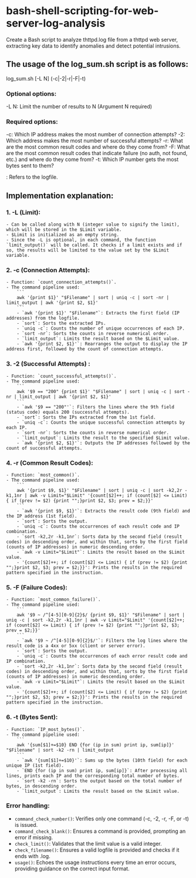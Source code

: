 # bash-shell-scripting-for-web-server-log-analysis
Create a Bash script to analyze thttpd.log file from a thttpd web server, extracting key data to identify anomalies and detect potential intrusions.

## The usage of the log_sum.sh script is as follows:

log_sum.sh [-L N] (-c|-2|-r|-F|-t) <filename>

### Optional options:
-L N: Limit the number of results to N (Argument N required)

### Required options:
-c: Which IP address makes the most number of connection attempts?
-2: Which address makes the most number of successful attempts?
-r: What are the most common result codes and where do they come from?
-F: What are the most common result codes that indicate failure (no auth, not found, etc.) and where do they come from?
-t: Which IP number gets the most bytes sent to them?

<filename>: Refers to the logfile.

## Implementation explanation:

### 1.  -L (Limit):
    - Can be called along with N (integer value to signify the limit), which will be stored in the $Limit variable.
    - $Limit is initialized as an empty string.
    - Since the -L is optional, in each command, the function `limit_output()` will be called. It checks if a limit exists and if so, the results will be limited to the value set by the $Limit variable.

### 2. -c (Connection Attempts):
    - Function: `count_connection_attempts()`.
    - The command pipeline used:
        ```
        awk '{print $1}' "$Filename" | sort | uniq -c | sort -nr | limit_output | awk '{print $2, $1}'
        ``` 
        - `awk '{print $1}' "$Filename"`: Extracts the first field (IP addresses) from the logfile.
        - `sort`: Sorts the extracted IPs.
        - `uniq -c`: Counts the number of unique occurrences of each IP.
        - `sort -nr`: Sorts the counts in reverse numerical order.
        - `limit_output`: Limits the result based on the $Limit value.
        - `awk '{print $2, $1}'`: Rearranges the output to display the IP address first, followed by the count of connection attempts.

### 3. -2 (Successful Attempts) :
    - Function: `count_successful_attempts()`.
    - The command pipeline used:
        ```
        awk '$9 == "200" {print $1}' "$Filename" | sort | uniq -c | sort -nr | limit_output | awk '{print $2, $1}'
        ```    
        - `awk '$9 == "200"'`: Filters the lines where the 9th field (status code) equals 200 (successful attempts).
        - `sort`: Sorts the IPs extracted from the 1st field.
        - `uniq -c`: Counts the unique successful connection attempts by each IP.
        - `sort -nr`: Sorts the counts in reverse numerical order.
        - `limit_output`: Limits the result to the specified $Limit value.
        - `awk '{print $2, $1}'`: Outputs the IP addresses followed by the count of successful attempts.

### 4. -r (Common Result Codes):
    - Function: `most_common()`.
    - The command pipeline used:
        ```
        awk '{print $9, $1}' "$Filename" | sort | uniq -c | sort -k2,2r -k1,1nr | awk -v Limit="$Limit" '{count[$2]++; if (count[$2] <= Limit) { if (prev != $2) {print "";}print $2, $3; prev = $2;}}'
        ```    
        - `awk '{print $9, $1}'`: Extracts the result code (9th field) and the IP address (1st field).
        - `sort`: Sorts the output.
        - `uniq -c`: Counts the occurrences of each result code and IP combination.
        - `sort -k2,2r -k1,1nr`: Sorts data by the second field (result codes) in descending order, and within that, sorts by the first field (counts of IP addresses) in numeric descending order.
        - `awk -v Limit="$Limit"`: Limits the result based on the $Limit value.
        - '{count[$2]++; if (count[$2] <= Limit) { if (prev != $2) {print "";}print $2, $3; prev = $2;}}': Prints the results in the required pattern specified in the instruction.

### 5. -F (Failure Codes):
    - Function: `most_common_failure()`.
    - The command pipeline used:
        ```
        awk '$9 ~ /^[4-5][0-9]{2}$/ {print $9, $1}' "$Filename" | sort | uniq -c | sort -k2,2r -k1,1nr | awk -v Limit="$Limit" '{count[$2]++; if (count[$2] <= Limit) { if (prev != $2) {print "";}print $2, $3; prev = $2;}}'
        ``` 
        - `awk '$9 ~ /^[4-5][0-9]{2}$/'`: Filters the log lines where the result code is a 4xx or 5xx (client or server error).
        - `sort`: Sorts the output.
        - `uniq -c`: Counts the occurrences of each error result code and IP combination.
        - `sort -k2,2r -k1,1nr`: Sorts data by the second field (result codes) in descending order, and within that, sorts by the first field (counts of IP addresses) in numeric descending order.
        - `awk -v Limit="$Limit"`: Limits the result based on the $Limit value.
        - '{count[$2]++; if (count[$2] <= Limit) { if (prev != $2) {print "";}print $2, $3; prev = $2;}}': Prints the results in the required pattern specified in the instruction.

### 6. -t (Bytes Sent):
    - Function: `IP_most_bytes()`.
    - The command pipeline used:
        ```
        awk '{sum[$1]+=$10} END {for (ip in sum) print ip, sum[ip]}' "$Filename" | sort -k2 -rn | limit_output
        ``` 
        - `awk '{sum[$1]+=$10}'`: Sums up the bytes (10th field) for each unique IP (1st field).
        - `END {for (ip in sum) print ip, sum[ip]}`: After processing all lines, prints each IP and the corresponding total number of bytes.
        - `sort -k2 -rn`: Sorts the output based on the total number of bytes, in descending order.
        - `limit_output`: Limits the result based on the $Limit value.

### Error handling:
- `command_check_number()`: Verifies only one command (-c, -2, -r, -F, or -t) is issued.
- `command_check_blank()`: Ensures a command is provided, prompting an error if missing.
- `check_limit()`: Validates that the limit value is a valid integer.
- `check_filename()`: Ensures a valid logfile is provided and checks if it ends with .log.
- `usage()`: Echoes the usage instructions every time an error occurs, providing guidance on the correct input format.
